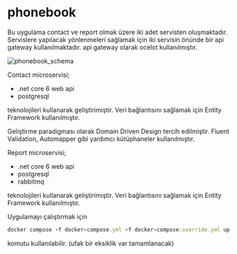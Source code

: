 # phonebook

Bu uygulama contact ve report olmak üzere iki adet servisten oluşmaktadır. Servislere yapılacak yönlenmeleri sağlamak için iki servisin önünde bir api gateway kullanılmaktadır. api gateway olarak ocelot kullanılmıştır.

![phonebook_schema](https://user-images.githubusercontent.com/6065955/203173396-80d8073b-d5e2-4215-92ce-5f4f8397ead8.PNG)


Contact microservisi; 
  - .net core 6 web api
  - postgresql

teknolojileri kullanarak geliştirimiştir. Veri bağlantısını sağlamak için Entity Framework kullanılmıştır.  

Geliştirme paradigması olarak Domain Driven Design tercih edilmiştir. Fluent Validation, Automapper gibi yardımcı kütüphaneler kullanılmıştır.

Report microservisi; 
  - .net core 6 web api
  - postgresql
  - rabbitmq

teknolojileri kullanarak geliştirimiştir. Veri bağlantısını sağlamak için Entity Framework kullanılmıştır.

Uygulamayı çalıştırmak için 
  ```ruby
  docker compose -f docker-compose.yml -f docker-compose.override.yml up -d
  ```
 komutu kullanılabilir. (ufak bir eksiklik var tamamlanacak)






